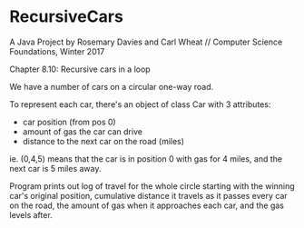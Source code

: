 # RecursiveCars
A Java Project by Rosemary Davies and Carl Wheat
//
Computer Science Foundations, Winter 2017

Chapter 8.10: Recursive cars in a loop

We have a number of cars on a circular one-way road.

To represent each car, there's an object of class Car with 3 attributes: 

* car position (from pos 0)
* amount of gas the car can drive
* distance to the next car on the road (miles)

ie. (0,4,5) means that the car is in position 0 with gas for 4 miles, and the next car is 5 miles away.

Program prints out log of travel for the whole circle starting with the winning car's original position, cumulative distance it travels as it passes every car on the road, the amount of gas when it approaches each car, and the gas levels after.


